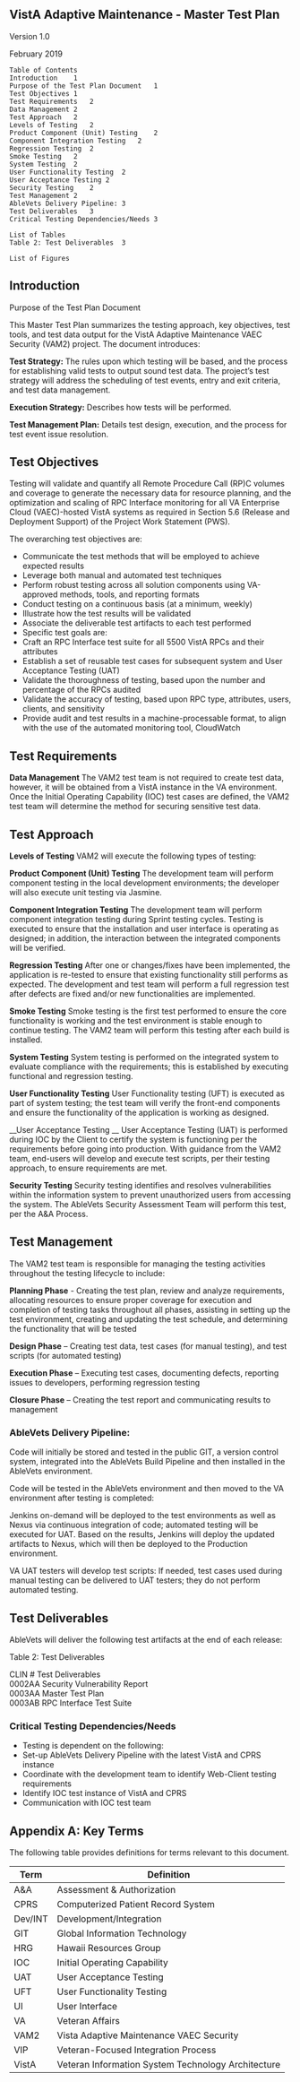 ## VistA Adaptive Maintenance - Master Test Plan

Version 1.0

February 2019

```
Table of Contents
Introduction	1
Purpose of the Test Plan Document	1
Test Objectives	1
Test Requirements	2
Data Management	2
Test Approach	2
Levels of Testing	2
Product Component (Unit) Testing	2
Component Integration Testing	2
Regression Testing	2
Smoke Testing	2
System Testing	2
User Functionality Testing	2
User Acceptance Testing	2
Security Testing	2
Test Management	2
AbleVets Delivery Pipeline:	3
Test Deliverables	3
Critical Testing Dependencies/Needs	3
 
List of Tables
Table 2: Test Deliverables	3

List of Figures
```


## Introduction
Purpose of the Test Plan Document

This Master Test Plan summarizes the testing approach, key objectives, test tools, and test data output for the VistA Adaptive Maintenance VAEC Security (VAM2) project. The document introduces:

__Test Strategy:__  The rules upon which testing will be based, and the process for establishing valid tests to output sound test data. The project’s test strategy will address the scheduling of test events, entry and exit criteria, and test data management.

__Execution Strategy:__  Describes how tests will be performed.

__Test Management Plan:__  Details test design, execution, and the process for test event issue resolution.

## Test Objectives
Testing will validate and quantify all Remote Procedure Call (RP)C volumes and coverage to generate the necessary data for resource planning, and the optimization and scaling of RPC Interface monitoring for all VA Enterprise Cloud (VAEC)-hosted VistA systems as required in Section 5.6 (Release and Deployment Support) of the Project Work Statement (PWS).

The overarching test objectives are:

* Communicate the test methods that will be employed to achieve expected results
* Leverage both manual and automated test techniques
* Perform robust testing across all solution components using VA-approved methods, tools, and reporting formats
* Conduct testing on a continuous basis (at a minimum, weekly)
* Illustrate how the test results will be validated
* Associate the deliverable test artifacts to each test performed
* Specific test goals are:
* Craft an RPC Interface test suite for all 5500 VistA RPCs and their attributes
* Establish a set of reusable test cases for subsequent system and User Acceptance Testing (UAT)
* Validate the thoroughness of testing, based upon the number and percentage of the RPCs audited
* Validate the accuracy of testing, based upon RPC type, attributes, users, clients, and sensitivity
* Provide audit and test results in a machine-processable format, to align with the use of the automated monitoring tool, CloudWatch



## Test Requirements

__Data Management__
The VAM2 test team is not required to create test data, however, it will be obtained from a VistA instance in the VA environment.  Once the Initial Operating Capability (IOC) test cases are defined, the VAM2 test team will determine the method for securing sensitive test data.

## Test Approach
__Levels of Testing__
VAM2 will execute the following types of testing:

__Product Component (Unit) Testing__
 	The development team will perform component testing in the local development 
 	environments; the developer will also execute unit testing via Jasmine.

__Component Integration Testing__
The development team will perform component integration testing during Sprint testing cycles.  Testing is executed to ensure that the installation and user interface is operating as designed; in addition, the interaction between the integrated components will be verified.

__Regression Testing__
After one or changes/fixes have been implemented, the application is re-tested to ensure that existing functionality still performs as expected. The development and test team will perform a full regression test after defects are fixed and/or new functionalities are implemented.

__Smoke Testing__
Smoke testing is the first test performed to ensure the core functionality is working and the test environment is stable enough to continue testing.  The VAM2 team will perform this testing after each build is installed.

__System Testing__
System testing is performed on the integrated system to evaluate compliance with the requirements; this is established by executing functional and regression testing.  

__User Functionality Testing__
User Functionality testing (UFT) is executed as part of system testing; the test team will verify the front-end components and ensure the functionality of the application is working as designed.

__User Acceptance Testing __
User Acceptance Testing (UAT) is performed during IOC by the Client to certify the system is functioning per the requirements before going into production. With guidance from the VAM2 team, end-users will develop and execute test scripts, per their testing approach, to ensure requirements are met.

__Security Testing__
Security testing identifies and resolves vulnerabilities within the information system to prevent unauthorized users from accessing the system.  The AbleVets Security Assessment Team will perform this test, per the A&A Process.


## Test Management
The VAM2 test team is responsible for managing the testing activities throughout the testing lifecycle to include:

__Planning Phase__ - Creating the test plan, review and analyze requirements, allocating resources to ensure proper coverage for execution and completion of testing tasks throughout all phases, assisting in setting up the test environment, creating and updating the test schedule, and determining the functionality that will be tested

__Design Phase__ – Creating test data, test cases (for manual testing), and test scripts (for automated testing)

__Execution Phase__ – Executing test cases, documenting defects, reporting issues to developers, performing regression testing

__Closure Phase__ – Creating the test report and communicating results to management 


### AbleVets Delivery Pipeline:
Code will initially be stored and tested in the public GIT, a version control system, integrated into the AbleVets Build Pipeline and then installed in the AbleVets environment.

Code will be tested in the AbleVets environment and then moved to the VA environment after testing is completed:

Jenkins on-demand will be deployed to the test environments as well as Nexus via continuous integration of code; automated testing will be executed for UAT.  Based on the results, Jenkins will deploy the updated artifacts to Nexus, which will then be deployed to the Production environment.

VA UAT testers will develop test scripts:
If needed, test cases used during manual testing can be delivered to UAT testers; they do not perform automated testing.

## Test Deliverables
AbleVets will deliver the following test artifacts at the end of each release:

Table 2: Test Deliverables
 
CLIN #	Test Deliverables	   
0002AA	Security Vulnerability Report	   
0003AA	Master Test Plan	   
0003AB	RPC Interface Test Suite	 

### Critical Testing Dependencies/Needs
* Testing is dependent on the following:
* Set-up AbleVets Delivery Pipeline with the latest VistA and CPRS instance
* Coordinate with the development team to identify Web-Client testing requirements 
* Identify IOC test instance of VistA and CPRS 
* Communication with IOC test team 

## Appendix A: Key Terms
The following table provides definitions for terms relevant to this document.
 
| Term	| Definition |
|---|---|
|A&A	|Assessment & Authorization| 	   
|CPRS |	Computerized Patient Record System	   
|Dev/INT | Development/Integration 	   
|GIT	|Global Information Technology	   
|HRG	|Hawaii Resources Group	   
|IOC	|Initial Operating Capability	   
|UAT	|User Acceptance Testing	   
|UFT	|User Functionality Testing	   
|UI	|User Interface	   
|VA	|Veteran Affairs	   
|VAM2	|Vista Adaptive Maintenance VAEC Security	   
|VIP	|Veteran-Focused Integration Process	   
|VistA	|Veteran Information System Technology Architecture	 

